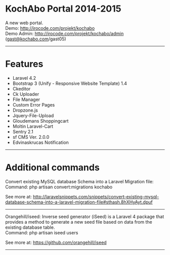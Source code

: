 # KochAbo Portal 2014-2015

A new web portal.<br>
Demo: http://irocode.com/projekt/kochabo<br>
Demo Admin: http://irocode.com/projekt/kochabo/admin  (gast@kochabo.com/gast05)

----------------------------------------------------------------

# Features

- Laravel 4.2
- Bootstrap 3 (Unify - Responsive Website Template) 1.4
- Ckeditor
- Ck Uploader
- File Manager
- Custom Error Pages
- Dropzone.js
- Jquery-File-Upload
- Gloudemans Shoppingcart
- Moltin Laravel-Cart
- Sentry 2.1
- sf CMS Ver. 2.0.0
- Edvinaskrucas Notification

----------------------------------------------------------------

# Additional commands

Convert existing MySQL database Schema into a Laravel Migration file: <br>
Command: php artisan convert:migrations kochabo

See more at: http://laravelsnippets.com/snippets/convert-existing-mysql-database-schema-into-a-laravel-migration-file#sthash.8hXHyAyt.dpuf

----------------------------------------------------------------

Orangehill/iseed:
Inverse seed generator (iSeed) is a Laravel 4 package that provides a method to generate a new seed file based on data from the existing database table.<br>
Command: php artisan iseed users

See more at: https://github.com/orangehill/iseed

----------------------------------------------------------------
